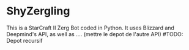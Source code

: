 # ShyZergling

This is a StarCraft II Zerg Bot coded in Python.
It uses Blizzard and Deepmind's API, as well as .... (mettre le depot de l'autre API)
#TODO: Depot recursif